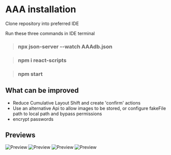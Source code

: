 # AAA installation

Clone repository into preferred IDE


Run these three commands in IDE terminal

> ### npx json-server --watch AAAdb.json

> ### npm i react-scripts

> ### npm start


## What can be improved
- Reduce Cumulative Layout Shift and create 'confirm' actions
- Use an alternative Api to allow images to be stored, or configure fakeFile path to local path and bypass permissions
- encrypt passwords


## Previews
![Preview](https://github.com/Samuel-Morgan-Tyghe/Api-Account-App/blob/master/PreviewGifs/Preview%20(4).gif)
![Preview](https://github.com/Samuel-Morgan-Tyghe/Api-Account-App/blob/master/PreviewGifs/Preview%20(3).gif)
![Preview](https://github.com/Samuel-Morgan-Tyghe/Api-Account-App/blob/master/PreviewGifs/Preview%20(2).gif)
![Preview](https://github.com/Samuel-Morgan-Tyghe/Api-Account-App/blob/master/PreviewGifs/Preview%20(1).gif)
